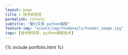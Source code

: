 ```yaml
--- 
layout: page
title : 技术研究院 
permalink: /stock/
subtitle: "量化交易 python编程" 
feature-img: "assets/img/thumbnails/header_image.jpg"
tags: [技术研究院，python编程技术]
---
```


{% include portfolio.html %}